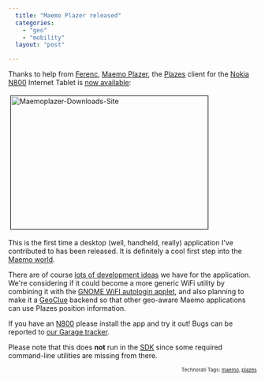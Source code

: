 ```yaml
---
  title: "Maemo Plazer released"
  categories: 
    - "geo"
    - "mobility"
  layout: "post"

---
```

Thanks to help from <a href="http://beta.plazes.com/user/ferenc/">Ferenc</a>, <a href="http://downloads.maemo.org/product/maemoplazer">Maemo Plazer</a>, the <a href="http://beta.plazes.com/help/screencasts.php">Plazes</a> client for the <a href="http://www.linuxdevices.com/articles/AT8033409446.html">Nokia N800</a> Internet Tablet is <a href="http://downloads.maemo.org/product/maemoplazer">now available</a>:

<img src="https://s3.eu-central-1.amazonaws.com/bergie-iki-fi/maemoplazer-downloads-site.jpg" height="270" width="400" border="1" hspace="4" vspace="4" alt="Maemoplazer-Downloads-Site" /><span style="font-size:0pt;">

</span>This is the first time a desktop (well, handheld, really) application I've contributed to has been released. It is definitely a cool first step into the <a href="http://maemo.org/">Maemo world</a>.

There are of course <a href="http://bergie.iki.fi/blog/plazes_on_the_n800/">lots of development ideas</a> we have for the application. We're considering if it could become a more generic WiFi utility by combining it with the <a href="http://www.gnomefiles.org/app.php/autologin-applet">GNOME WiFI autologin applet</a>, and also planning to make it a <a href="http://live.gnome.org/GeoClue">GeoClue</a> backend so that other geo-aware Maemo applications can use Plazes position information.

If you have an <a href="http://www.nokia.com/n800">N800</a> please install the app and try it out! Bugs can be reported to <a href="https://garage.maemo.org/tracker/?group_id=190">our Garage tracker</a>.

Please note that this does <strong>not</strong> run in the <a href="http://maemo.org/downloads/download-sdk.html">SDK</a> since some required command-line utilities are missing from there.

<p style="text-align:right;font-size:10px;">Technorati Tags: <a href="http://www.technorati.com/tag/maemo" rel="tag">maemo</a>, <a href="http://www.technorati.com/tag/plazes" rel="tag">plazes</a></p>

